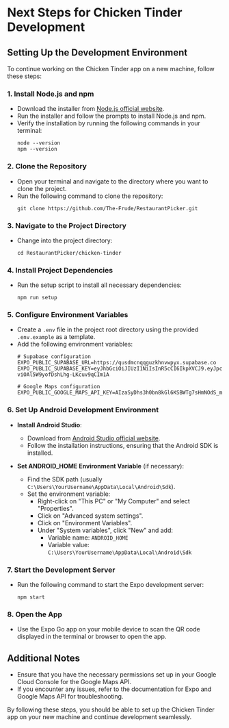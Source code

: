 # Next Steps for Chicken Tinder Development

## Setting Up the Development Environment

To continue working on the Chicken Tinder app on a new machine, follow these steps:

### 1. Install Node.js and npm
- Download the installer from [Node.js official website](https://nodejs.org/en/download/).
- Run the installer and follow the prompts to install Node.js and npm.
- Verify the installation by running the following commands in your terminal:
  ```
  node --version
  npm --version
  ```

### 2. Clone the Repository
- Open your terminal and navigate to the directory where you want to clone the project.
- Run the following command to clone the repository:
  ```
  git clone https://github.com/The-Frude/RestaurantPicker.git
  ```

### 3. Navigate to the Project Directory
- Change into the project directory:
  ```
  cd RestaurantPicker/chicken-tinder
  ```

### 4. Install Project Dependencies
- Run the setup script to install all necessary dependencies:
  ```
  npm run setup
  ```

### 5. Configure Environment Variables
- Create a `.env` file in the project root directory using the provided `.env.example` as a template.
- Add the following environment variables:
  ```
  # Supabase configuration
  EXPO_PUBLIC_SUPABASE_URL=https://qusdmcnqqguzkhnvwpyx.supabase.co
  EXPO_PUBLIC_SUPABASE_KEY=eyJhbGciOiJIUzI1NiIsInR5cCI6IkpXVCJ9.eyJpc3MiOiJzdXBhYmFzZSIsInJlZiI6InF1c2RtY25xcWd1emtobnZ3cHl4Iiwicm9sZSI6ImFub24iLCJpYXQiOjE3NDgwMDg3ODksImV4cCI6MjA2MzU4NDc4OX0.Biq1MoyLQC0Q-viOAl5W9yofDshLhg-LKcuv9qCIm1A

  # Google Maps configuration
  EXPO_PUBLIC_GOOGLE_MAPS_API_KEY=AIzaSyDhs3h0bn8kGl6KSBWTg7sHmNOdS_mi7A4
  ```

### 6. Set Up Android Development Environment
- **Install Android Studio**:
  - Download from [Android Studio official website](https://developer.android.com/studio).
  - Follow the installation instructions, ensuring that the Android SDK is installed.
  
- **Set ANDROID_HOME Environment Variable** (if necessary):
  - Find the SDK path (usually `C:\Users\YourUsername\AppData\Local\Android\Sdk`).
  - Set the environment variable:
    - Right-click on "This PC" or "My Computer" and select "Properties".
    - Click on "Advanced system settings".
    - Click on "Environment Variables".
    - Under "System variables", click "New" and add:
      - Variable name: `ANDROID_HOME`
      - Variable value: `C:\Users\YourUsername\AppData\Local\Android\Sdk`

### 7. Start the Development Server
- Run the following command to start the Expo development server:
  ```
  npm start
  ```

### 8. Open the App
- Use the Expo Go app on your mobile device to scan the QR code displayed in the terminal or browser to open the app.

## Additional Notes
- Ensure that you have the necessary permissions set up in your Google Cloud Console for the Google Maps API.
- If you encounter any issues, refer to the documentation for Expo and Google Maps API for troubleshooting.

By following these steps, you should be able to set up the Chicken Tinder app on your new machine and continue development seamlessly.
